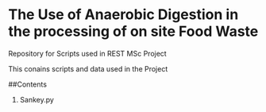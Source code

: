 # The Use of Anaerobic Digestion in the processing of on site Food Waste

Repository for Scripts used in REST MSc Project

This conains scripts and data used in the Project

##Contents

1. Sankey.py


